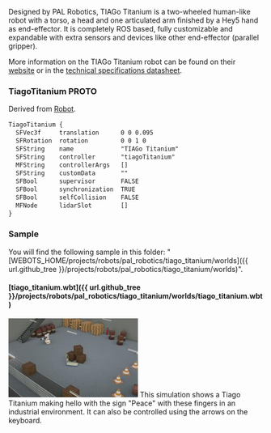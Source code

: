 Designed by PAL Robotics, TIAGo Titanium is a two-wheeled human-like robot with a torso, a head and one articulated arm finished by a Hey5 hand as end-effector.
It is completely ROS based, fully customizable and expandable with extra sensors and devices like other end-effector (parallel gripper).

More information on the TIAGo Titanium robot can be found on their [website](http://pal-robotics.com/robots/tiago/) or in the [technical specifications datasheet](http://pal-robotics.com/wp-content/uploads/2019/07/Datasheet_TIAGo_Complete.pdf).

### TiagoTitanium PROTO

Derived from [Robot](https://cyberbotics.com/doc/reference/robot).

```
TiagoTitanium {
  SFVec3f     translation      0 0 0.095
  SFRotation  rotation         0 0 1 0
  SFString    name             "TIAGo Titanium"
  SFString    controller       "tiagoTitanium"
  MFString    controllerArgs   []
  SFString    customData       ""
  SFBool      supervisor       FALSE
  SFBool      synchronization  TRUE
  SFBool      selfCollision    FALSE
  MFNode      lidarSlot        []
}
```

### Sample

You will find the following sample in this folder: "[WEBOTS\_HOME/projects/robots/pal\_robotics/tiago\_titanium/worlds]({{ url.github_tree }}/projects/robots/pal_robotics/tiago_titanium/worlds)".

#### [tiago\_titanium.wbt]({{ url.github_tree }}/projects/robots/pal_robotics/tiago_titanium/worlds/tiago\_titanium.wbt)

![tiago_titanium.wbt.png](images/tiago_titanium/tiago_titanium.wbt.thumbnail.jpg) This simulation shows a Tiago Titanium making hello with the sign "Peace" with these fingers in an industrial environment.
It can also be controlled using the arrows on the keyboard.
